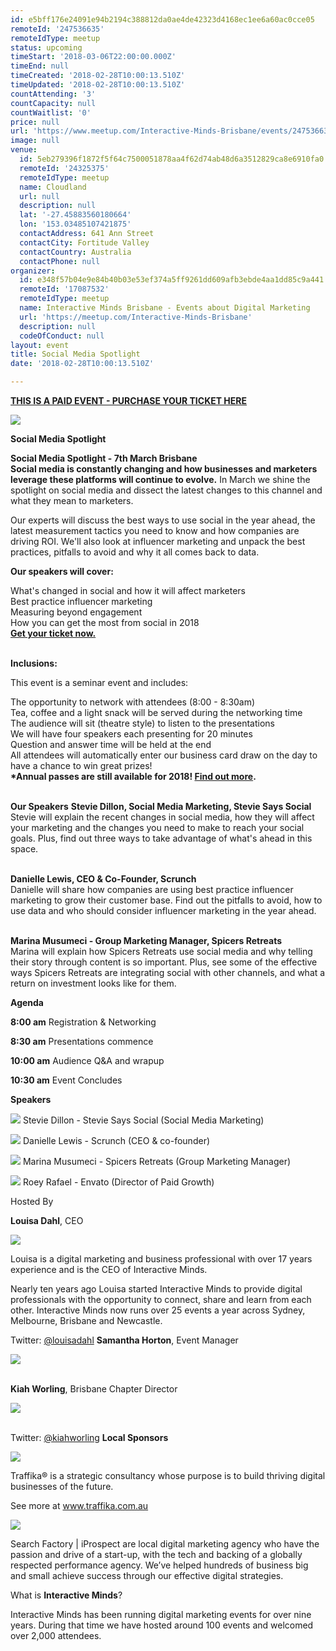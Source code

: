 ```yaml
---
id: e5bff176e24091e94b2194c388812da0ae4de42323d4168ec1ee6a60ac0cce05
remoteId: '247536635'
remoteIdType: meetup
status: upcoming
timeStart: '2018-03-06T22:00:00.000Z'
timeEnd: null
timeCreated: '2018-02-28T10:00:13.510Z'
timeUpdated: '2018-02-28T10:00:13.510Z'
countAttending: '3'
countCapacity: null
countWaitlist: '0'
price: null
url: 'https://www.meetup.com/Interactive-Minds-Brisbane/events/247536635/'
image: null
venue:
  id: 5eb279396f1872f5f64c7500051878aa4f62d74ab48d6a3512829ca8e6910fa0
  remoteId: '24325375'
  remoteIdType: meetup
  name: Cloudland
  url: null
  description: null
  lat: '-27.45883560180664'
  lon: '153.03485107421875'
  contactAddress: 641 Ann Street
  contactCity: Fortitude Valley
  contactCountry: Australia
  contactPhone: null
organizer:
  id: e348f57b04e9e84b40b03e53ef374a5ff9261dd609afb3ebde4aa1dd85c9a441
  remoteId: '17087532'
  remoteIdType: meetup
  name: Interactive Minds Brisbane - Events about Digital Marketing
  url: 'https://meetup.com/Interactive-Minds-Brisbane'
  description: null
  codeOfConduct: null
layout: event
title: Social Media Spotlight
date: '2018-02-28T10:00:13.510Z'

---
```

<p><b><a href="https://www.interactiveminds.com/events/details/interactive-minds-brisbane-presents-social-media-spotlight"> THIS IS A PAID EVENT - PURCHASE YOUR TICKET HERE </a></b></p> <p><img src="https://res.cloudinary.com/startup-grind/image/upload/c_fill,f_auto,g_center,h_150,q_auto:good,w_150/v1/softlayer0/80135C1/media/v1/AUTH_d0619b05-07fc-49f0-8249-da585ea45ce5/interactiveminds/events/Brisbane_square_ohSRcs5.jpg" /></p> <p><b>Social Media Spotlight</b></p> <p><b>Social Media Spotlight - 7th March Brisbane</b> <b><br/>Social media is constantly changing and how businesses and marketers leverage these platforms will continue to evolve.</b> In March we shine the spotlight on social media and dissect the latest changes to this channel and what they mean to marketers.</p> <p>Our experts will discuss the best ways to use social in the year ahead, the latest measurement tactics you need to know and how companies are driving ROI. We'll also look at influencer marketing and unpack the best practices, pitfalls to avoid and why it all comes back to data.</p> <p><b>Our speakers will cover:</b></p> <p>What's changed in social and how it will affect marketers<br/>Best practice influencer marketing<br/>Measuring beyond engagement<br/>How you can get the most from social in 2018<br/><a href="https://www.interactiveminds.com/events/details/interactive-minds-brisbane-presents-social-media-spotlight#react-event-purchase-root"><b>Get your ticket now.</b></a></p> <p><br/><b>Inclusions:</b></p> <p>This event is a seminar event and includes: </p> <p>The opportunity to network with attendees (8:00 - 8:30am)<br/>Tea, coffee and a light snack will be served during the networking time<br/>The audience will sit (theatre style) to listen to the presentations<br/>We will have four speakers each presenting for 20 minutes<br/>Question and answer time will be held at the end<br/>All attendees will automatically enter our business card draw on the day to have a chance to win great prizes!<br/><b>*Annual passes are still available for 2018! <a href="https://www.interactiveminds.com/annual-passes/brisbane-annual-passes/">Find out more</a>.</b></p> <p><b><br/>Our Speakers</b> <b>Stevie Dillon, Social Media Marketing, Stevie Says Social<br/></b>Stevie will explain the recent changes in social media, how they will affect your marketing and the changes you need to make to reach your social goals. Plus, find out three ways to take advantage of what's ahead in this space. </p> <p><br/><b>Danielle Lewis, CEO &amp; Co-Founder, Scrunch<br/></b>Danielle will share how companies are using best practice influencer marketing to grow their customer base. Find out the pitfalls to avoid, how to use data and who should consider influencer marketing in the year ahead.</p> <p><br/><b>Marina Musumeci - Group Marketing Manager, Spicers Retreats<br/></b>Marina will explain how Spicers Retreats use social media and why telling their story through content is so important. Plus, see some of the effective ways Spicers Retreats are integrating social with other channels, and what a return on investment looks like for them.</p> <p><b>Agenda</b></p> <p><b>8:00 am</b> Registration &amp; Networking</p> <p><b>8:30 am</b> Presentations commence</p> <p><b>10:00 am</b> Audience Q&amp;A and wrapup</p> <p><b>10:30 am</b> Event Concludes</p> <p><b>Speakers</b></p> <p><img src="https://res.cloudinary.com/startup-grind/image/upload/c_fill,f_auto,g_center,h_150,q_auto:good,w_150/v1/softlayer0/80135C1/media/v1/AUTH_d0619b05-07fc-49f0-8249-da585ea45ce5/interactiveminds/events/Stevie_shteZLF.jpg" /> Stevie Dillon - Stevie Says Social (Social Media Marketing)</p> <p><img src="https://res.cloudinary.com/startup-grind/image/upload/c_fill,f_auto,g_center,h_150,q_auto:good,w_150/v1/softlayer0/80135C1/media/v1/AUTH_d0619b05-07fc-49f0-8249-da585ea45ce5/interactiveminds/events/Danielle_K4yI4N1.jpg" /> Danielle Lewis - Scrunch (CEO &amp; co-founder)</p> <p><img src="https://res.cloudinary.com/startup-grind/image/upload/c_fill,f_auto,g_center,h_150,q_auto:good,w_150/v1/softlayer0/80135C1/media/v1/AUTH_d0619b05-07fc-49f0-8249-da585ea45ce5/interactiveminds/events/Marina_lokfF85.jpg" /> Marina Musumeci - Spicers Retreats (Group Marketing Manager)</p> <p><img src="https://res.cloudinary.com/startup-grind/image/upload/c_fill,f_auto,g_center,h_150,q_auto:good,w_150/v1/softlayer0/80135C1/media/v1/AUTH_d0619b05-07fc-49f0-8249-da585ea45ce5/interactiveminds/events/Roey_Rafael_bFVYCR2.jpg" /> Roey Rafael - Envato (Director of Paid Growth)</p> <p>Hosted By</p> <p><b>Louisa Dahl</b>, CEO</p> <p><img src="https://res.cloudinary.com/startup-grind/image/upload/c_fill,f_auto,g_center,h_700,q_auto:good,w_700/v1/softlayer0/80135C1/media/v1/AUTH_d0619b05-07fc-49f0-8249-da585ea45ce5/interactiveminds/avatars/LouisaDahl_Headshot2017.jpg" /></p> <p>Louisa is a digital marketing and business professional with over 17 years experience and is the CEO of Interactive Minds.</p> <p>Nearly ten years ago Louisa started Interactive Minds to provide digital professionals with the opportunity to connect, share and learn from each other. Interactive Minds now runs over 25 events a year across Sydney, Melbourne, Brisbane and Newcastle.</p> <p>

Twitter: <a href="http://twitter.com/louisadahl">@louisadahl</a> <b>Samantha Horton</b>, Event Manager</p> <p><img src="https://res.cloudinary.com/startup-grind/image/upload/c_fill,f_auto,g_center,h_700,q_auto:good,w_700/v1/softlayer0/80135C1/media/v1/AUTH_d0619b05-07fc-49f0-8249-da585ea45ce5/interactiveminds/avatars/samantha_horton.jpg" /></p> <p><br/><b>Kiah Worling</b>, Brisbane Chapter Director</p> <p><img src="https://res.cloudinary.com/startup-grind/image/upload/c_fill,f_auto,g_center,h_700,q_auto:good,w_700/v1/softlayer0/80135C1/media/v1/AUTH_d0619b05-07fc-49f0-8249-da585ea45ce5/interactiveminds/avatars/kiah_worling_FFOjrDL.jpg" /></p> <p><br/>Twitter: <a href="http://twitter.com/kiahworling">@kiahworling</a> <b>Local Sponsors</b></p> <p><a href="http://www.traffika.com.au"> <img src="https://res.cloudinary.com/startup-grind/image/upload/c_fill,f_auto,g_center,h_60,q_auto:good/v1/softlayer0/80135C1/media/v1/AUTH_d0619b05-07fc-49f0-8249-da585ea45ce5/interactiveminds/sponsors/Traffika_S_REV_%C2%AE_200x200.jpg" /> </a></p> <p>Traffika® is a strategic consultancy whose purpose is to build thriving digital businesses of the future.</p> <p>See more at www.traffika.com.au</p> <p><a href="http://searchfactory.com.au/"> <img src="https://res.cloudinary.com/startup-grind/image/upload/c_fill,f_auto,g_center,h_60,q_auto:good/v1/softlayer0/80135C1/media/v1/AUTH_d0619b05-07fc-49f0-8249-da585ea45ce5/interactiveminds/sponsors/FullSizeLogo-1_mGyZbTz.png" /> </a></p> <p>Search Factory | iProspect are local digital marketing agency who have the passion and drive of a start-up, with the tech and backing of a globally respected performance agency. We’ve helped hundreds of business big and small achieve success through our effective digital strategies.</p> <p>What is <b>Interactive Minds</b>?</p> <p>Interactive Minds has been running digital marketing events for over nine years. During that time we have hosted around 100 events and welcomed over 2,000 attendees.</p>
